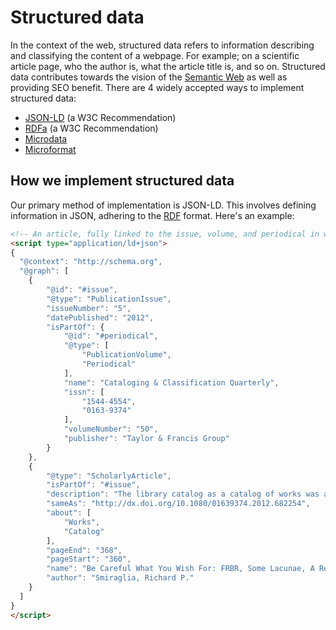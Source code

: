 # Structured data

In the context of the web, structured data refers to information describing and classifying the content of a webpage. For example; on a scientific article page, who the author is, what the article title is, and so on. Structured data contributes towards the vision of the [Semantic Web](https://en.wikipedia.org/wiki/Semantic_Web#Semantic_Web_solutions) as well as providing SEO benefit. There are 4 widely accepted ways to implement structured data:
- [JSON-LD](https://en.wikipedia.org/wiki/JSON-LD) (a W3C Recommendation)
- [RDFa](https://en.wikipedia.org/wiki/RDFa) (a W3C Recommendation)
- [Microdata](https://en.wikipedia.org/wiki/Microdata_(HTML))
- [Microformat](https://en.wikipedia.org/wiki/Microformat)


## How we implement structured data

Our primary method of implementation is JSON-LD. This involves defining information in JSON, adhering to the [RDF](https://en.wikipedia.org/wiki/Resource_Description_Framework) format. Here's an example:
```html
<!-- An article, fully linked to the issue, volume, and periodical in which it was published -->
<script type="application/ld+json">
{
  "@context": "http://schema.org",
  "@graph": [
    {
        "@id": "#issue",
        "@type": "PublicationIssue",
        "issueNumber": "5",
        "datePublished": "2012",
        "isPartOf": {
            "@id": "#periodical",
            "@type": [
                "PublicationVolume",
                "Periodical"
            ],
            "name": "Cataloging & Classification Quarterly",
            "issn": [
                "1544-4554",
                "0163-9374"
            ],
            "volumeNumber": "50",
            "publisher": "Taylor & Francis Group"
        }
    },
    {
        "@type": "ScholarlyArticle",
        "isPartOf": "#issue",
        "description": "The library catalog as a catalog of works was an infectious idea, which together with research led to reconceptualization in the form of the FRBR conceptual model. Two categories of lacunae emerge--the expression entity, and gaps in the model such as aggregates and dynamic documents. Evidence needed to extend the FRBR model is available in contemporary research on instantiation. The challenge for the bibliographic community is to begin to think of FRBR as a form of knowledge organization system, adding a final dimension to classification. The articles in the present special issue offer a compendium of the promise of the FRBR model.",
        "sameAs": "http://dx.doi.org/10.1080/01639374.2012.682254",
        "about": [
            "Works",
            "Catalog"
        ],
        "pageEnd": "368",
        "pageStart": "360",
        "name": "Be Careful What You Wish For: FRBR, Some Lacunae, A Review",
        "author": "Smiraglia, Richard P."
    }
  ]
}
</script>
```